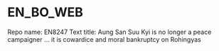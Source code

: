 # EN_BO_WEB
Repo name: EN8247
Text title: Aung San Suu Kyi is no longer a peace campaigner … it is cowardice and moral bankruptcy on Rohingyas